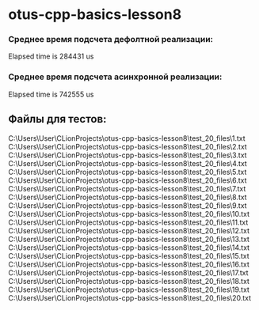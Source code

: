 # otus-cpp-basics-lesson8

### Среднее время подсчета дефолтной реализации:
Elapsed time is 284431 us

### Среднее время подсчета асинхронной реализации:
Elapsed time is 742555 us

## Файлы для тестов:

C:\Users\User\CLionProjects\otus-cpp-basics-lesson8\test_20_files\1.txt
C:\Users\User\CLionProjects\otus-cpp-basics-lesson8\test_20_files\2.txt
C:\Users\User\CLionProjects\otus-cpp-basics-lesson8\test_20_files\3.txt
C:\Users\User\CLionProjects\otus-cpp-basics-lesson8\test_20_files\4.txt
C:\Users\User\CLionProjects\otus-cpp-basics-lesson8\test_20_files\5.txt
C:\Users\User\CLionProjects\otus-cpp-basics-lesson8\test_20_files\6.txt
C:\Users\User\CLionProjects\otus-cpp-basics-lesson8\test_20_files\7.txt
C:\Users\User\CLionProjects\otus-cpp-basics-lesson8\test_20_files\8.txt
C:\Users\User\CLionProjects\otus-cpp-basics-lesson8\test_20_files\9.txt
C:\Users\User\CLionProjects\otus-cpp-basics-lesson8\test_20_files\10.txt
C:\Users\User\CLionProjects\otus-cpp-basics-lesson8\test_20_files\11.txt
C:\Users\User\CLionProjects\otus-cpp-basics-lesson8\test_20_files\12.txt
C:\Users\User\CLionProjects\otus-cpp-basics-lesson8\test_20_files\13.txt
C:\Users\User\CLionProjects\otus-cpp-basics-lesson8\test_20_files\14.txt
C:\Users\User\CLionProjects\otus-cpp-basics-lesson8\test_20_files\15.txt
C:\Users\User\CLionProjects\otus-cpp-basics-lesson8\test_20_files\16.txt
C:\Users\User\CLionProjects\otus-cpp-basics-lesson8\test_20_files\17.txt
C:\Users\User\CLionProjects\otus-cpp-basics-lesson8\test_20_files\18.txt
C:\Users\User\CLionProjects\otus-cpp-basics-lesson8\test_20_files\19.txt
C:\Users\User\CLionProjects\otus-cpp-basics-lesson8\test_20_files\20.txt